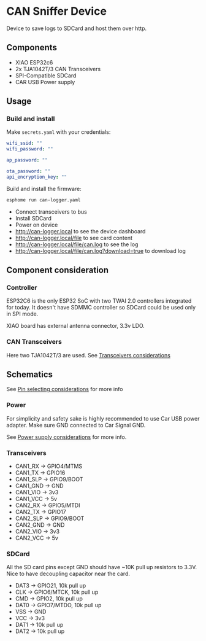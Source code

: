 # CAN Sniffer Device

Device to save logs to SDCard and host them over http.

## Components

- XIAO ESP32c6
- 2x TJA1042T/3 CAN Transceivers
- SPI-Compatible SDCard
- CAR USB Power supply

## Usage

### Build and install

Make `secrets.yaml` with your credentials:

```yaml
wifi_ssid: ""
wifi_password: ""

ap_password: ""

ota_password: ""
api_encryption_key: ""
```

Build and install the firmware:

```sh
esphome run can-logger.yaml
```

- Connect transceivers to bus
- Install SDCard
- Power on device
- <http://can-logger.local> to see the device dashboard
- <http://can-logger.local/file> to see card content
- <http://can-logger.local/file/can.log> to see the log
- <http://can-logger.local/file/can.log?download=true> to download log

## Component consideration

### Controller

ESP32C6 is the only ESP32 SoC with two TWAI 2.0 controllers integrated for today. It doesn't have SDMMC controller so SDCard could be used only in SPI mode.

XIAO board has external antenna connector, 3.3v LDO.

### CAN Transceivers

Here two TJA1042T/3 are used. See [Transceivers considerations](../../hardware/transceivers.md)

## Schematics

See [Pin selecting considerations](../../hardware/esp32c6.md#pin-considerations) for more info

### Power

For simplicity and safety sake is highly recommended to use Car USB power adapter. Make sure GND connected to Car Signal GND.

See [Power supply considerations](../../hardware/power.md) for more info.

### Transceivers

- CAN1_RX -> GPIO4/MTMS
- CAN1_TX -> GPIO16
- CAN1_SLP -> GPIO9/BOOT
- CAN1_GND -> GND
- CAN1_VIO -> 3v3
- CAN1_VCC -> 5v
- CAN2_RX -> GPIO5/MTDI
- CAN2_TX -> GPIO17
- CAN2_SLP -> GPIO9/BOOT
- CAN2_GND -> GND
- CAN2_VIO -> 3v3
- CAN2_VCC -> 5v

### SDCard

All the SD card pins except GND should have ~10K pull up resistors to 3.3V. Nice to have decoupling capacitor near the card.

- DAT3 -> GPIO21, 10k pull up
- CLK -> GPIO6/MTCK, 10k pull up
- CMD -> GPIO2, 10k pull up
- DAT0 -> GPIO7/MTDO, 10k pull up
- VSS -> GND
- VCC -> 3v3
- DAT1 -> 10k pull up
- DAT2 -> 10k pull up
